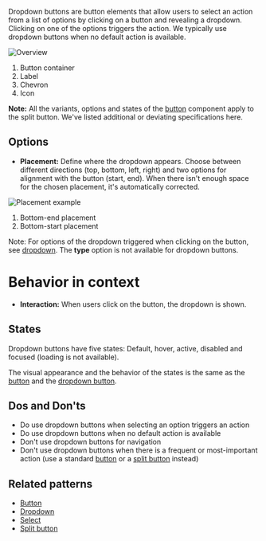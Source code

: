 Dropdown buttons are button elements that allow users to select an action from a list of options by clicking on a button and revealing a dropdown. Clicking on one of the options triggers the action. We typically use dropdown buttons when no default action is available. 

![Overview](https://www.figma.com/design/wEptRgAezDU1z80Cn3eZ0o/iX-Pattern-Illustrations?type=design&node-id=1477-13932&mode=design&t=97WS5dUS2rk3MCp2-11)

1. Button container
2. Label
3. Chevron
4. Icon

**Note:** All the variants, options and states of the [button](button.md) component apply to the split button. We've listed additional or deviating specifications here.

## Options
- **Placement:** Define where the dropdown appears. Choose between different directions (top, bottom, left, right) and two options for alignment with the button (start, end). When there isn't enough space for the chosen placement, it's automatically corrected.

![Placement example](https://www.figma.com/design/wEptRgAezDU1z80Cn3eZ0o/iX-Pattern-Illustrations?type=design&node-id=1504-2203&mode=design&t=5MYmq6zAbfw7xIkC-11)
1. Bottom-end placement
2. Bottom-start placement

 Note: For options of the dropdown triggered when clicking on the button, see [dropdown](../dropdown.md). The **type** option is not available for dropdown buttons.

# Behavior in context
- **Interaction:** When users click on the button, the dropdown is shown.

## States
Dropdown buttons have five states: Default, hover, active, disabled and focused (loading is not available).

The visual appearance and the behavior of the states is the same as the [button](button.md) and the [dropdown button](dropdown-buttom.md).

## Dos and Don'ts
- Do use dropdown buttons when selecting an option triggers an action
- Do use dropdown buttons when no default action is available
- Don't use dropdown buttons for navigation
- Don't use dropdown buttons when there is a frequent or most-important action (use a standard [button](button.md) or a [split button](split-button.md) instead)

## Related patterns
- [Button](button.md)
- [Dropdown](../dropdown.md)
- [Select](../select.md)
- [Split button](split-button.md) 

